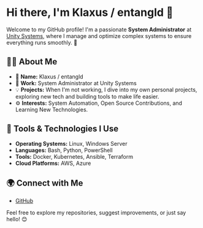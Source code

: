 # Hi there, I'm Klaxus / entangld 👋

Welcome to my GitHub profile! I'm a passionate **System Administrator** at [Unity Systems](https://unitysystems.uk), where I manage and optimize complex systems to ensure everything runs smoothly. 🚀

## 👨‍💻 About Me
- 🌱 **Name:** Klaxus / entangld  
- 🏢 **Work:** System Administrator at Unity Systems  
- 💡 **Projects:** When I'm not working, I dive into my own personal projects, exploring new tech and building tools to make life easier.  
- ⚙️ **Interests:** System Automation, Open Source Contributions, and Learning New Technologies.

## 🔧 Tools & Technologies I Use
- **Operating Systems:** Linux, Windows Server  
- **Languages:** Bash, Python, PowerShell  
- **Tools:** Docker, Kubernetes, Ansible, Terraform  
- **Cloud Platforms:** AWS, Azure  

## 🌍 Connect with Me
- [GitHub](https://github.com/klaxusnexus)

Feel free to explore my repositories, suggest improvements, or just say hello! 😊
